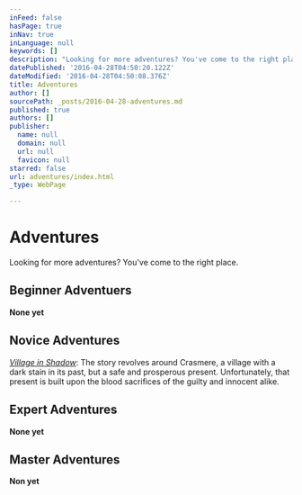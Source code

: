 ```yaml
---
inFeed: false
hasPage: true
inNav: true
inLanguage: null
keywords: []
description: "Looking for more adventures? You've come to the right place."
datePublished: '2016-04-28T04:50:20.122Z'
dateModified: '2016-04-28T04:50:08.376Z'
title: Adventures
author: []
sourcePath: _posts/2016-04-28-adventures.md
published: true
authors: []
publisher:
  name: null
  domain: null
  url: null
  favicon: null
starred: false
url: adventures/index.html
_type: WebPage

---
```

# Adventures

Looking for more adventures? You've come to the right place.

## Beginner Adventuers

**None yet**

## Novice Adventures

_[Village in Shadow][0]_: The story revolves around Crasmere, a village with a dark stain in its past, but a safe and prosperous present. Unfortunately, that present is built upon the blood sacrifices of the guilty and innocent alike.

## Expert Adventures

**None yet**

## Master Adventures

**Non yet**

[0]: https://goo.gl/OMpzGT